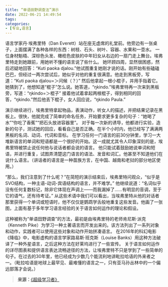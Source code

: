 ```yaml
---
title: “单语田野调查法”演示
date: 2022-06-21 14:49:54
tags:
categories:
- [专业,语言]
---
```


语言学家丹·埃弗里特（Dan Everett）站在座无虚席的礼堂前。他旁边有一张桌子，上面摆满了各种各样的东西：树枝、石头、树叶、容器、水果和一壶水。<!--more-->
一位身材魁梧、深棕色头发、橄榄色皮肤的中年妇女从右边的一扇门走上舞台。埃弗里特走到她跟前，用她听不懂的语言说了些什么。
她环顾四周，显然很困惑，然后迟疑地回答：“Kuti paoka djalou.”他试图重复她刚才说的话。刚开始有些磕磕巴巴，但经过一两次尝试后，她似乎对他的重复很满意。他走到黑板旁，写道：“Kuti paoka djalou=＞问候（？）”
然后他拿起一根小棍子，并用手指着它。她猜到了，他想知道“棍子”怎么说。她答道，“ŋkindo.”埃弗里特再一次来到黑板旁，写道：“ŋkindo=＞棍子”
接着他试着拿起两根棍子，得到相同的回答，“ŋkindo.”然后他丢下棍子，女人回应说，“ŋkindo Paula.”

演示继续进行，埃弗里特拿起物品，表演动作，听女人的描述，并把结果记录在黑板上。很快，他就完成了简单的命名任务，开始要求更多复杂的句子：“她喝了水”“你吃了香蕉”“把石头放进容器里”。
对于每一次新的诱导，他都进行实验，造新的句子，测试她的回应，看看自己是否正确。在半个小时内，他已经写了满满两黑板的名词、动词、代词和音标。
在学习任何一门语言的前30分钟里，学习一大堆新语言的单词和短语都是一个很好的开始。这一成就尤其令人印象深刻的是，埃弗里特被禁止说任何他与说话者都会说的语言。
他只能试着鼓励她说单词和短语，并进行重复，试图弄清楚这门语言的语法、发音和词汇。他甚至不知道他们在说什么语言。（讲话者的语言是一种苗族方言，在中国、越南和老挝的部分地区使用。）

“那么，我们注意到了什么呢？”在简短的演示结束后，埃弗里特问观众，“似乎是SVO结构，一种主语-动词-宾语结构的语言，并不难学。”
他继续说道：“名词似乎没有任何复数标记，除非它体现在声调上——而我漏掉了……有明显的音调，至于它的语气，还有待考证。”
从这些术语中我们可以看出，当埃弗里特从他的对话者那里获得一个单词或短语时，他不仅仅是鹦鹉学舌般地重复这些发音。他画了一张图，上面有基于多年学习语言经验的关于语言如何运作的理论和假设。

这种被称为“单语田野调查”的方法，最初是由埃弗里特的老师肯尼斯·派克（Kenneth Pike）为学习一种土著语言而开发出来的。该方法列出了一系列对象和动作，实践者可以使用这些对象和动作开始拼凑语言。
在2016年的科幻电影《降临》中，电影虚构的语言学家路易斯·班克斯（Louise Banks）用这种方法破译了一种外星语言，之后这种方法在好莱坞进行了一些宣传。
关于语言如何运作的详尽图表和提供语言表达流畅途径的方法，让埃弗里特不只是学到了一些简单的句子。在过去的30年里，他已经成为少数几个能流利地讲毗拉哈语的外来者之一。（毗拉哈语是地球上最罕见、最难懂的语言之一，只有亚马孙丛林中的一个偏远部落才会说。）

>**来源：**[《超级学习者》](https://yamaeye.github.io/docs/#/读书/学习/超级学习者)